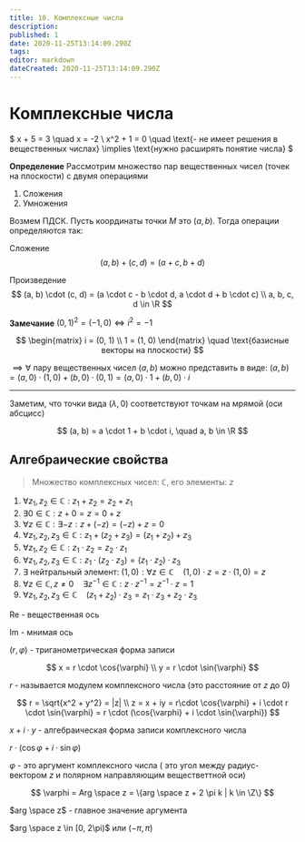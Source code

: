 ```yaml
---
title: 10. Комплексные числа
description: 
published: 1
date: 2020-11-25T13:14:09.290Z
tags: 
editor: markdown
dateCreated: 2020-11-25T13:14:09.290Z
---
```


# Комплексные числа

$
x + 5 = 3 \quad x = -2 \\
x^2 + 1 = 0 \quad \text{- не имеет решения в вещественных числах} \implies \text{нужно расширять понятие числа}
$

**Определение** Рассмотрим множество пар вещественных чисел (точек на плоскости) с двумя операциями

1) Сложения
2) Умножения

Возмем ПДСК. Пусть координаты точки $M$ это $(a, b)$. Тогда операции определяются так:

Сложение
$$
(a, b) + (c, d) = (a + c, b + d)
$$

Произведение
$$
(a, b) \cdot (c, d) = (a \cdot c - b \cdot d, a \cdot d + b \cdot c) \\
a, b, c, d \in \R
$$

**Замечание** $(0, 1)^2 = (-1, 0) \iff i^2 = -1$

$$
\begin{matrix}
i = (0, 1) \\
1 = (1, 0)
\end{matrix} \quad \text{базисные векторы на плоскости}
$$

$\implies \forall$ пару вещественных чисел $(a, b)$ можно представить в виде:
$(a, b) = (a, 0) \cdot (1, 0) + (b, 0) \cdot (0, 1) = (a, 0) \cdot 1 + (b, 0) \cdot i$

---

Заметим, что точки вида $(\lambda, 0)$ соответствуют точкам на мрямой (оси абсцисс)

$$
(a, b) = a \cdot 1 + b \cdot i, \quad a, b \in \R
$$

## Алгебраические свойства

> Множество комплексных чисел: $\mathbb{C}$, его элементы: $z$

1. $\forall z_1, z_2 \in \mathbb{C}: z_1 + z_2 = z_2 + z_1$
2. $\exists 0 \in \mathbb{C}: z + 0 = z = 0 + z$
3. $\forall z \in \mathbb{C}: \exists -z: z + (-z) = (-z) + z = 0$
4. $\forall z_1, z_2, z_3 \in \mathbb{C}: z_1 + (z_2 + z_3) = (z_1 + z_2) + z_3$
5. $\forall z_1, z_2 \in \mathbb{C}: z_1 \cdot z_2 = z_2 \cdot z_1$
6. $\forall z_1, z_2, z_3 \in \mathbb{C}: z_1 \cdot (z_2 \cdot z_3) = (z_1 \cdot z_2) \cdot z_3$
7. $\exists$ нейтральный элемент: $(1, 0): \forall z \in \mathbb{C} \quad (1, 0) \cdot z = z \cdot (1, 0) = z$
8. $\forall z \in \mathbb{C}, z \not= 0 \quad \exists z^{-1} \in \mathbb{C}: z \cdot z^{-1} = z^{-1} \cdot z = 1$
9. $\forall z_1, z_2, z_3 \in \mathbb{C} \quad (z_1 + z_2) \cdot z_3 = z_1 \cdot z_3 + z_2 \cdot z_3$

Re - вещественная ось

Im - мнимая ось

$(r, \varphi)$ - триганометрическая форма записи

$$
x = r \cdot \cos{\varphi} \\
y = r \cdot \sin{\varphi}
$$

$r$ - называется модулем комплексного числа (это расстояние от $z$ до 0)

$$
r = \sqrt{x^2 + y^2} = |z| \\
z = x + iy = r\cdot \cos{\varphi} + i \cdot r \cdot \sin{\varphi} = r \cdot (\cos{\varphi} + i \cdot \sin{\varphi})
$$

$x + i \cdot y$ - алгебраическая форма записи комплексного числа 

$r \cdot (\cos{\varphi} + i \cdot \sin{\varphi})$

$\varphi$ - это аргумент комплексного числа ( это угол между радиус-вектором $z$ и полярном направляющим веществеттной оси)

$$
\varphi = Arg \space z = \{arg \space z + 2 \pi k | k \in \Z\}
$$

$arg \space z$ - главное значение аргумента

$arg \space z \in [0, 2\pi)$ или $(-\pi, \pi)$

